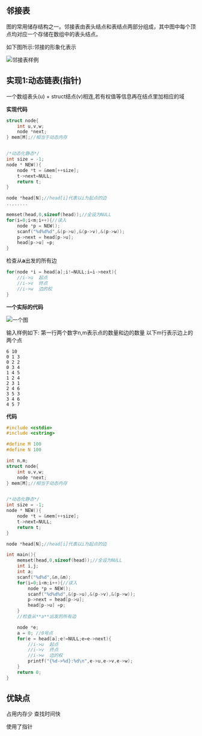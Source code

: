 
## 邻接表

图的常用储存结构之一。邻接表由表头结点和表结点两部分组成，其中图中每个顶点均对应一个存储在数组中的表头结点。


如下图所示:邻接的形象化表示



![邻接表样例](/book/images/邻接表样例.png)


## 实现1:动态链表(指针)

一个数组表头(u) + struct结点(v)相连,若有权值等信息再在结点里加相应的域


**实现代码**

```c
struct node{
    int u,v,w;
    node *next;
} mem[M];//相当于动态内存


/*动态化静态*/
int size = -1;
node * NEW(){
    node *t = &mem[++size];
    t->next=NULL;
    return t;
}

node *head[N];//head[i]代表以i为起点的边
........

memset(head,0,sizeof(head));//全设为NULL
for(i=0;i<m;i++){//读入
    node *p = NEW();
    scanf("%d%d%d",&(p->u),&(p->v),&(p->w));
    p->next = head[p->u];
    head[p->u] =p;
}
```


检查从**a**出发的所有边

```c
for(node *i = head[a];i!=NULL;i=i->next){
    //i->u  起点
    //i->v  终点
    //i->w  边的权
}
```

**一个实际的代码**

![一个图](/book/images/一个图.jpg)


输入样例如下:
第一行两个数字n,m表示点的数量和边的数量
以下m行表示边上的两个点


```
6 10
0 1 3
0 2 2
0 3 4
1 4 5
1 2 4
2 3 1
2 4 6
3 5 3
3 4 6
4 5 7
```

**代码**

```c
#include <cstdio>
#include <cstring>

#define M 100
#define N 100

int n,m;
struct node{
    int u,v,w;
    node *next;
} mem[M];//相当于动态内存


/*动态化静态*/
int size = -1;
node * NEW(){
    node *t = &mem[++size];
    t->next=NULL;
    return t;
}

node *head[N];//head[i]代表以i为起点的边

int main(){
    memset(head,0,sizeof(head));//全设为NULL
    int i,j;
    int a;
    scanf("%d%d",&n,&m);
    for(i=0;i<m;i++){//读入
        node *p = NEW();
        scanf("%d%d%d",&(p->u),&(p->v),&(p->w));
        p->next = head[p->u];
        head[p->u] =p;
    }
    //检查从**a**出发的所有边

    node *e;
    a = 0; //0号点
    for(e = head[a];e!=NULL;e=e->next){
        //i->u  起点
        //i->v  终点
        //i->w  边的权
        printf("{%d->%d}:%d\n",e->u,e->v,e->w);
    }
    return 0;
}
```
## 优缺点

占用内存少
查找时间快


使用了指针
